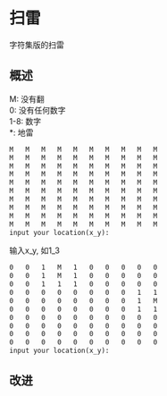 # 扫雷
字符集版的扫雷
## 概述
M: 没有翻<br/>
0: 没有任何数字<br/>
1-8: 数字<br/>
*: 地雷<br/>
```txt
M	M	M	M	M	M	M	M	M	M
M	M	M	M	M	M	M	M	M	M
M	M	M	M	M	M	M	M	M	M
M	M	M	M	M	M	M	M	M	M
M	M	M	M	M	M	M	M	M	M
M	M	M	M	M	M	M	M	M	M
M	M	M	M	M	M	M	M	M	M
M	M	M	M	M	M	M	M	M	M
M	M	M	M	M	M	M	M	M	M
M	M	M	M	M	M	M	M	M	M
input your location(x_y):
```
输入x_y, 如1_3
```txt
0	0	1	M	1	0	0	0	0	0
0	0	1	M	1	0	0	0	0	0
0	0	1	1	1	0	0	0	0	0
0	0	0	0	0	0	0	0	1	1
0	0	0	0	0	0	0	0	1	M
0	0	0	0	0	0	0	0	1	1
0	0	0	0	0	0	0	0	0	0
0	0	0	0	0	0	0	0	0	0
0	0	0	0	0	0	0	0	0	0
0	0	0	0	0	0	0	0	0	0
input your location(x_y):
```
## 改进


